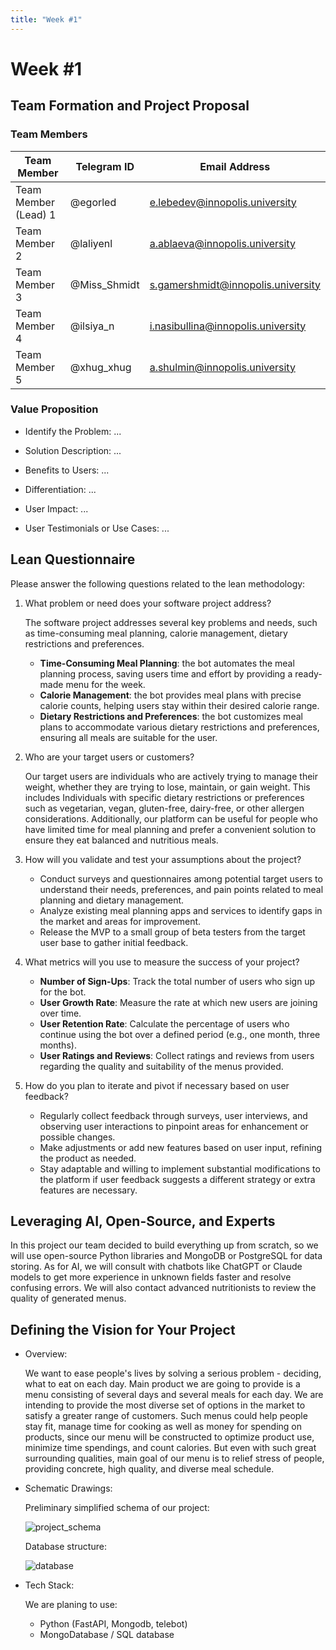 ```yaml
---
title: "Week #1"
---
```


# Week #1

## **Team Formation and Project Proposal**

### **Team Members**

| Team Member              | Telegram ID   | Email Address                             |
|--------------------------|---------------|-------------------------------------------|
| Team Member (Lead) 1     | @egorled      | e.lebedev@innopolis.university            |
| Team Member 2            | @laliyenl     | a.ablaeva@innopolis.university            |
| Team Member 3            | @Miss_Shmidt  | s.gamershmidt@innopolis.university        |
| Team Member 4            | @ilsiya_n     | i.nasibullina@innopolis.university        |
| Team Member 5            | @xhug_xhug    | a.shulmin@innopolis.university            |

### **Value Proposition**

- Identify the Problem:
...

- Solution Description:
...

- Benefits to Users:
...

- Differentiation:
...

- User Impact:
...

- User Testimonials or Use Cases:
...

## **Lean Questionnaire**

Please answer the following questions related to the lean methodology:

1. What problem or need does your software project address? 
   
   The software project addresses several key problems and needs, such as time-consuming meal planning, calorie management, dietary restrictions and preferences. 
   - **Time-Consuming Meal Planning**: the bot automates the meal planning process, saving users time and effort by providing a ready-made menu for the week.
   - **Calorie Management**: the bot provides meal plans with precise calorie counts, helping users stay within their desired calorie range.
   - **Dietary Restrictions and Preferences**: the bot customizes meal plans to accommodate various dietary restrictions and preferences, ensuring all meals are suitable for the user.

2. Who are your target users or customers?
    
    Our target users are individuals who are actively trying to manage their weight, whether they are trying to lose, maintain, or gain weight. This includes Individuals with specific dietary restrictions or preferences such as vegetarian, vegan, gluten-free, dairy-free, or other allergen considerations. Additionally, our platform can be useful for people who have limited time for meal planning and prefer a convenient solution to ensure they eat balanced and nutritious meals.

3. How will you validate and test your assumptions about the project?

   - Conduct surveys and questionnaires among potential target users to understand their needs, preferences, and pain points related to meal planning and dietary management.
   - Analyze existing meal planning apps and services to identify gaps in the market and areas for improvement.
   - Release the MVP to a small group of beta testers from the target user base to gather initial feedback.

4. What metrics will you use to measure the success of your project?

   - **Number of Sign-Ups**: Track the total number of users who sign up for the bot.
   - **User Growth Rate**: Measure the rate at which new users are joining over time.
   - **User Retention Rate**: Calculate the percentage of users who continue using the bot over a defined period (e.g., one month, three months).
   - **User Ratings and Reviews**: Collect ratings and reviews from users regarding the quality and suitability of the menus provided.
5. How do you plan to iterate and pivot if necessary based on user feedback?
   - Regularly collect feedback through surveys, user interviews, and observing user interactions to pinpoint areas for enhancement or possible changes.
   - Make adjustments or add new features based on user input, refining the product as needed. 
   - Stay adaptable and willing to implement substantial modifications to the platform if user feedback suggests a different strategy or extra features are necessary.

## **Leveraging AI, Open-Source, and Experts**

In this project our team decided to build everything up from scratch, so we will use open-source Python libraries and MongoDB or PostgreSQL for data storing. As for AI, we will consult with chatbots like ChatGPT or Claude models to get more experience in unknown fields faster and resolve confusing errors. We will also contact advanced nutritionists to review the quality of generated menus.

## **Defining the Vision for Your Project**

- Overview: 

  We want to ease people's lives by solving a serious problem - deciding, what to eat on each day. Main product we are going to provide is a menu consisting of several days and several meals for each day. We are intending to provide the most diverse set of options in the market to satisfy a greater range of customers. Such menus could help people stay fit, manage time for cooking as well as money for spending on products, since our menu will be constructed to optimize product use, minimize time spendings, and count calories. But even with such great surrounding qualities, main goal of our menu is to relief stress of people, providing concrete, high quality, and diverse meal schedule.

- Schematic Drawings:

   Preliminary simplified schema of our project:
   
  ![project_schema](/2024/FindRecipe/project_schema.jpg)
    
    Database structure:

  ![database](/2024/FindRecipe/DataBase.png)
    
- Tech Stack: 

  We are planing to use:
     * Python (FastAPI, Mongodb, telebot)
     * MongoDatabase / SQL database

